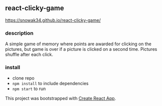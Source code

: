 ## react-clicky-game

https://snowak34.github.io/react-clicky-game/

### description

A simple game of memory where points are awarded for clicking on the pictures, but game is over if a picture is clicked on a second time.  Pictures shuffle after each click.

### install

* clone repo
* `npm install` to include dependencies
* `npm start` to run




This project was bootstrapped with [Create React App](https://github.com/facebook/create-react-app).


